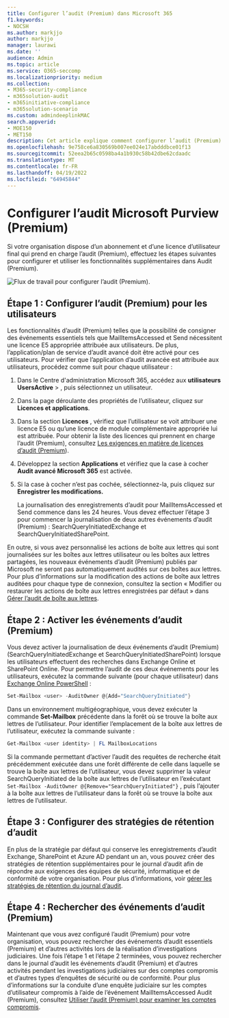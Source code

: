 ```yaml
---
title: Configurer l’audit (Premium) dans Microsoft 365
f1.keywords:
- NOCSH
ms.author: markjjo
author: markjjo
manager: laurawi
ms.date: ''
audience: Admin
ms.topic: article
ms.service: O365-seccomp
ms.localizationpriority: medium
ms.collection:
- M365-security-compliance
- m365solution-audit
- m365initiative-compliance
- m365solution-scenario
ms.custom: admindeeplinkMAC
search.appverid:
- MOE150
- MET150
description: Cet article explique comment configurer l’audit (Premium) afin que vous puissiez effectuer des investigations judiciaires lorsque des comptes d’utilisateurs sont compromis ou pour enquêter sur d’autres incidents liés à la sécurité.
ms.openlocfilehash: 9e758ce6a830569b007ee024e17abdddbce01f13
ms.sourcegitcommit: 52eea2b65c0598ba4a1b930c58b42dbe62cdaadc
ms.translationtype: MT
ms.contentlocale: fr-FR
ms.lasthandoff: 04/19/2022
ms.locfileid: "64945844"
---
```

# <a name="set-up-microsoft-purview-audit-premium"></a>Configurer l’audit Microsoft Purview (Premium)

Si votre organisation dispose d’un abonnement et d’une licence d’utilisateur final qui prend en charge l’audit (Premium), effectuez les étapes suivantes pour configurer et utiliser les fonctionnalités supplémentaires dans Audit (Premium).

![Flux de travail pour configurer l’audit (Premium).](../media/AdvancedAuditWorkflow.png)

## <a name="step-1-set-up-audit-premium-for-users"></a>Étape 1 : Configurer l’audit (Premium) pour les utilisateurs

Les fonctionnalités d’audit (Premium) telles que la possibilité de consigner des événements essentiels tels que MailItemsAccessed et Send nécessitent une licence E5 appropriée attribuée aux utilisateurs. De plus, l’application/plan de service d’audit avancé doit être activé pour ces utilisateurs. Pour vérifier que l’application d’audit avancée est attribuée aux utilisateurs, procédez comme suit pour chaque utilisateur :

1. Dans le Centre d'administration Microsoft 365, accédez aux **utilisateurs UsersActive** > , puis sélectionnez un utilisateur.<a href="https://go.microsoft.com/fwlink/p/?linkid=834822" target="_blank"></a>

2. Dans la page déroulante des propriétés de l’utilisateur, cliquez sur **Licences et applications**.

3. Dans la section **Licences** , vérifiez que l’utilisateur se voit attribuer une licence E5 ou qu’une licence de module complémentaire appropriée lui est attribuée. Pour obtenir la liste des licences qui prennent en charge l’audit (Premium), consultez [Les exigences en matière de licences d’audit (Premium](auditing-solutions-overview.md#audit-premium-1)).

4. Développez la section **Applications** et vérifiez que la case à cocher **Audit avancé Microsoft 365** est activée.

5. Si la case à cocher n’est pas cochée, sélectionnez-la, puis cliquez sur **Enregistrer les modifications.**

   La journalisation des enregistrements d’audit pour MailItemsAccessed et Send commence dans les 24 heures. Vous devez effectuer l’étape 3 pour commencer la journalisation de deux autres événements d’audit (Premium) : SearchQueryInitiatedExchange et SearchQueryInitiatedSharePoint.

En outre, si vous avez personnalisé les actions de boîte aux lettres qui sont journalisées sur les boîtes aux lettres utilisateur ou les boîtes aux lettres partagées, les nouveaux événements d’audit (Premium) publiés par Microsoft ne seront pas automatiquement audités sur ces boîtes aux lettres. Pour plus d’informations sur la modification des actions de boîte aux lettres auditées pour chaque type de connexion, consultez la section « Modifier ou restaurer les actions de boîte aux lettres enregistrées par défaut » dans [Gérer l’audit de boîte aux lettres](enable-mailbox-auditing.md#change-or-restore-mailbox-actions-logged-by-default).

## <a name="step-2-enable-audit-premium-events"></a>Étape 2 : Activer les événements d’audit (Premium)

Vous devez activer la journalisation de deux événements d’audit (Premium) (SearchQueryInitiatedExchange et SearchQueryInitiatedSharePoint) lorsque les utilisateurs effectuent des recherches dans Exchange Online et SharePoint Online. Pour permettre l’audit de ces deux événements pour les utilisateurs, exécutez la commande suivante (pour chaque utilisateur) dans [Exchange Online PowerShell](/powershell/exchange/connect-to-exchange-online-powershell) :

```powershell
Set-Mailbox <user> -AuditOwner @{Add="SearchQueryInitiated"}
```

Dans un environnement multigéographique, vous devez exécuter la commande **Set-Mailbox** précédente dans la forêt où se trouve la boîte aux lettres de l’utilisateur. Pour identifier l’emplacement de la boîte aux lettres de l’utilisateur, exécutez la commande suivante : 

```powershell
Get-Mailbox <user identity> | FL MailboxLocations
```

Si la commande permettant d’activer l’audit des requêtes de recherche était précédemment exécutée dans une forêt différente de celle dans laquelle se trouve la boîte aux lettres de l’utilisateur, vous devez supprimer la valeur SearchQueryInitiated de la boîte aux lettres de l’utilisateur en l’exécutant `Set-Mailbox -AuditOwner @{Remove="SearchQueryInitiated"}` , puis l’ajouter à la boîte aux lettres de l’utilisateur dans la forêt où se trouve la boîte aux lettres de l’utilisateur.

## <a name="step-3-set-up-audit-retention-policies"></a>Étape 3 : Configurer des stratégies de rétention d’audit

En plus de la stratégie par défaut qui conserve les enregistrements d’audit Exchange, SharePoint et Azure AD pendant un an, vous pouvez créer des stratégies de rétention supplémentaires pour le journal d’audit afin de répondre aux exigences des équipes de sécurité, informatique et de conformité de votre organisation. Pour plus d’informations, voir [gérer les stratégies de rétention du journal d’audit](audit-log-retention-policies.md).

## <a name="step-4-search-for-audit-premium-events"></a>Étape 4 : Rechercher des événements d’audit (Premium)

Maintenant que vous avez configuré l’audit (Premium) pour votre organisation, vous pouvez rechercher des événements d’audit essentiels (Premium) et d’autres activités lors de la réalisation d’investigations judiciaires. Une fois l’étape 1 et l’étape 2 terminées, vous pouvez rechercher dans le journal d’audit les événements d’audit (Premium) et d’autres activités pendant les investigations judiciaires sur des comptes compromis et d’autres types d’enquêtes de sécurité ou de conformité. Pour plus d’informations sur la conduite d’une enquête judiciaire sur les comptes d’utilisateur compromis à l’aide de l’événement MailItemsAccessed Audit (Premium), consultez [Utiliser l’audit (Premium) pour examiner les comptes compromis](mailitemsaccessed-forensics-investigations.md).
